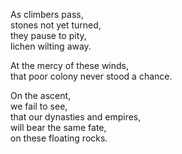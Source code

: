 As climbers pass,  
stones not yet turned,  
they pause to pity,  
lichen wilting away.  

At the mercy of these winds,  
that poor colony never stood a chance.  

On the ascent,  
we fail to see,  
that our dynasties and empires,  
will bear the same fate,  
on these floating rocks.  
